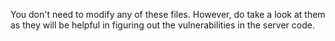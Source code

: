 You don't need to modify any of these files. However, do take a look at them as they will be helpful in figuring out the vulnerabilities in the server code.
